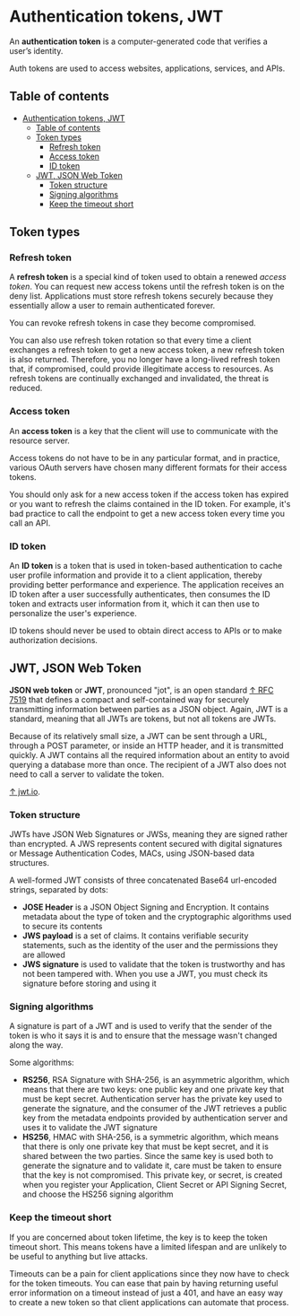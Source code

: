 # Authentication tokens, JWT

An **authentication token** is a computer-generated code that verifies a user’s identity.

Auth tokens are used to access websites, applications, services, and APIs.

## Table of contents

- [Authentication tokens, JWT](#authentication-tokens-jwt)
  - [Table of contents](#table-of-contents)
  - [Token types](#token-types)
    - [Refresh token](#refresh-token)
    - [Access token](#access-token)
    - [ID token](#id-token)
  - [JWT, JSON Web Token](#jwt-json-web-token)
    - [Token structure](#token-structure)
    - [Signing algorithms](#signing-algorithms)
    - [Keep the timeout short](#keep-the-timeout-short)

## Token types

### Refresh token

A **refresh token** is a special kind of token used to obtain a renewed *access token*. You can request new access tokens until the refresh token is on the deny list. Applications must store refresh tokens securely because they essentially allow a user to remain authenticated forever.

You can revoke refresh tokens in case they become compromised.

You can also use refresh token rotation so that every time a client exchanges a refresh token to get a new access token, a new refresh token is also returned. Therefore, you no longer have a long-lived refresh token that, if compromised, could provide illegitimate access to resources. As refresh tokens are continually exchanged and invalidated, the threat is reduced.

### Access token

An **access token** is a key that the client will use to communicate with the resource server.

Access tokens do not have to be in any particular format, and in practice, various OAuth servers have chosen many different formats for their access tokens.

You should only ask for a new access token if the access token has expired or you want to refresh the claims contained in the ID token. For example, it's bad practice to call the endpoint to get a new access token every time you call an API.

### ID token

An **ID token** is a token that is used in token-based authentication to cache user profile information and provide it to a client application, thereby providing better performance and experience. The application receives an ID token after a user successfully authenticates, then consumes the ID token and extracts user information from it, which it can then use to personalize the user's experience.

ID tokens should never be used to obtain direct access to APIs or to make authorization decisions.

## JWT, JSON Web Token

**JSON web token** or **JWT**, pronounced "jot", is an open standard [↑ RFC 7519](https://datatracker.ietf.org/doc/html/rfc7519) that defines a compact and self-contained way for securely transmitting information between parties as a JSON object. Again, JWT is a standard, meaning that all JWTs are tokens, but not all tokens are JWTs.

Because of its relatively small size, a JWT can be sent through a URL, through a POST parameter, or inside an HTTP header, and it is transmitted quickly. A JWT contains all the required information about an entity to avoid querying a database more than once. The recipient of a JWT also does not need to call a server to validate the token.

[↑ jwt.io](https://jwt.io).

### Token structure

JWTs have JSON Web Signatures or JWSs, meaning they are signed rather than encrypted. A JWS represents content secured with digital signatures or Message Authentication Codes, MACs, using JSON-based data structures.

A well-formed JWT consists of three concatenated Base64 url-encoded strings, separated by dots:

- **JOSE Header** is a JSON Object Signing and Encryption. It contains metadata about the type of token and the cryptographic algorithms used to secure its contents
- **JWS payload** is a set of claims. It contains verifiable security statements, such as the identity of the user and the permissions they are allowed
- **JWS signature** is used to validate that the token is trustworthy and has not been tampered with. When you use a JWT, you must check its signature before storing and using it

### Signing algorithms

A signature is part of a JWT and is used to verify that the sender of the token is who it says it is and to ensure that the message wasn't changed along the way.

Some algorithms:

- **RS256**, RSA Signature with SHA-256, is an asymmetric algorithm, which means that there are two keys: one public key and one private key that must be kept secret. Authentication server has the private key used to generate the signature, and the consumer of the JWT retrieves a public key from the metadata endpoints provided by authentication server and uses it to validate the JWT signature
- **HS256**, HMAC with SHA-256, is a symmetric algorithm, which means that there is only one private key that must be kept secret, and it is shared between the two parties. Since the same key is used both to generate the signature and to validate it, care must be taken to ensure that the key is not compromised. This private key, or secret, is created when you register your Application, Client Secret or API Signing Secret, and choose the HS256 signing algorithm

### Keep the timeout short

If you are concerned about token lifetime, the key is to keep the token timeout short. This means tokens have a limited lifespan and are unlikely to be useful to anything but live attacks.

Timeouts can be a pain for client applications since they now have to check for the token timeouts. You can ease that pain by having returning useful error information on a timeout instead of just a 401, and have an easy way to create a new token so that client applications can automate that process.
